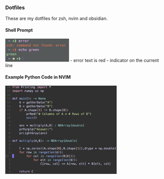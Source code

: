 ### Dotfiles
These are my dotfiles for zsh, nvim and obsidian.

#### Shell Prompt
<img style="width:40%;" src="./images/prompt.jpg" />
- error text is red
- indicator on the current line

#### Example Python Code in NVIM
<img style="width:70%;" src="./images/pythoninnvim.jpg" />
